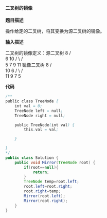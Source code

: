 #### 二叉树的镜像

**题目描述**

操作给定的二叉树，将其变换为源二叉树的镜像。

**输入描述**

二叉树的镜像定义：源二叉树 
    	    8
    	   /  \
    	  6   10
    	 / \  / \
    	5  7 9 11
    	镜像二叉树
    	    8
    	   /  \
    	  10   6
    	 / \  / \
    	11 9 7  5

**代码**

```java
/**
public class TreeNode {
    int val = 0;
    TreeNode left = null;
    TreeNode right = null;

    public TreeNode(int val) {
        this.val = val;

    }

}
*/
public class Solution {
    public void Mirror(TreeNode root) {
        if(root==null){
            return;
        }
        TreeNode temp=root.left;
        root.left=root.right;
        root.right=temp;
        Mirror(root.left);
        Mirror(root.right);
    }
}
```

